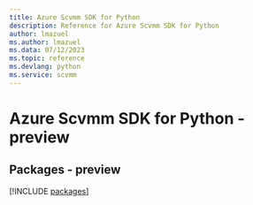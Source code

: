 ```yaml
---
title: Azure Scvmm SDK for Python
description: Reference for Azure Scvmm SDK for Python
author: lmazuel
ms.author: lmazuel
ms.data: 07/12/2023
ms.topic: reference
ms.devlang: python
ms.service: scvmm
---
```

# Azure Scvmm SDK for Python - preview
## Packages - preview
[!INCLUDE [packages](scvmm-index.md)]